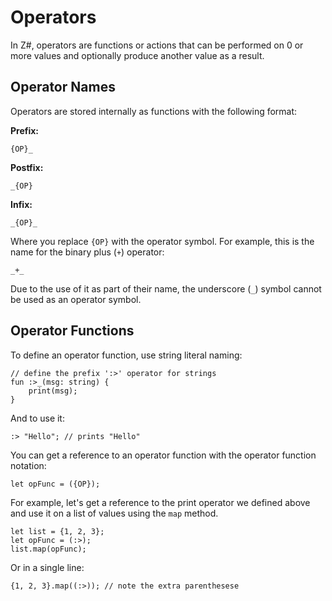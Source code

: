 # Operators
In Z#, operators are functions or actions that can be performed on 0 or more values and optionally produce another value as a result.


## Operator Names
Operators are stored internally as functions with the following format:

**Prefix:**
```
{OP}_
```

**Postfix:**
```
_{OP}
```

**Infix:**
```
_{OP}_
```

Where you replace `{OP}` with the operator symbol.
For example, this is the name for the binary plus (`+`) operator:
```
_+_
```

Due to the use of it as part of their name, the underscore (`_`) symbol cannot be used as an operator symbol.

## Operator Functions
To define an operator function, use string literal naming:
```
// define the prefix ':>' operator for strings
fun :>_(msg: string) {
    print(msg);
}
```

And to use it:
```
:> "Hello"; // prints "Hello"
```

You can get a reference to an operator function with the operator function notation:
```
let opFunc = ({OP});
```

For example, let's get a reference to the print operator we defined above and use it on a list of values using the `map` method.
```
let list = {1, 2, 3};
let opFunc = (:>);
list.map(opFunc);
```

Or in a single line:
```
{1, 2, 3}.map((:>)); // note the extra parenthesese
```